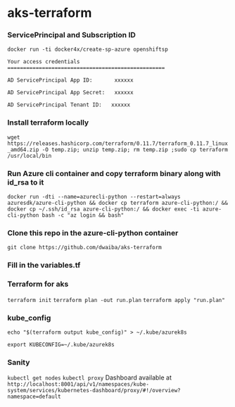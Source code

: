 # aks-terraform
### ServicePrincipal and Subscription ID
`docker run -ti docker4x/create-sp-azure openshiftsp`

`Your access credentials ==================================================`

`AD ServicePrincipal App ID:       xxxxxx `

`AD ServicePrincipal App Secret:   xxxxxx `

`AD ServicePrincipal Tenant ID:   xxxxxx`

### Install terraform locally
`wget https://releases.hashicorp.com/terraform/0.11.7/terraform_0.11.7_linux_amd64.zip -O temp.zip; unzip temp.zip; rm temp.zip ;sudo cp terraform /usr/local/bin`

### Run Azure cli container and  copy terraform binary along with id_rsa to it

`docker run -dti --name=azurecli-python --restart=always azuresdk/azure-cli-python && docker cp terraform azure-cli-python:/ && docker cp ~/.ssh/id_rsa azure-cli-python:/ && docker exec -ti azure-cli-python bash -c "az login && bash"`

### Clone this repo in the azure-cli-python container
`git clone https://github.com/dwaiba/aks-terraform`

### Fill in the variables.tf 

### Terraform for aks
`terraform init`
`terraform plan -out run.plan`
`terraform apply "run.plan"`

### kube_config
`echo "$(terraform output kube_config)" > ~/.kube/azurek8s`

`export KUBECONFIG=~/.kube/azurek8s`

### Sanity
`kubectl get nodes`
`kubectl proxy`
Dashboard available at `http://localhost:8001/api/v1/namespaces/kube-system/services/kubernetes-dashboard/proxy/#!/overview?namespace=default`
